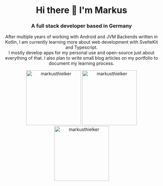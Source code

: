 <h1 align="center">Hi there 👋 I'm Markus</h1>
<h3 align="center">A full stack developer based in Germany</h3>

<p align="center">
  After multiple years of working with Android and JVM Backends written in Kotlin, I am currently learning more about web development with SvelteKit and Typescript. <br/>
  I mostly develop apps for my personal use and open-source just about everything of that. I also plan to write small blog articles on my portfolio to document my learning process.
</p>

<div class="row" align="center">

  <img style="height: 175px" src="https://github-readme-stats.vercel.app/api?username=markusthielker&show_icons=true&locale=en" alt="markusthielker" />
  <img style="height: 175px" src="https://github-readme-stats.vercel.app/api/top-langs?username=markusthielker&show_icons=true&locale=en&layout=compact" alt="markusthielker" />
  <img style="height: 175px" src="https://github-readme-streak-stats.herokuapp.com/?user=markusthielker&" alt="markusthielker" />

</div>
